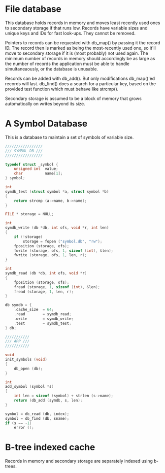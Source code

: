 File database
=============

This database holds records in memory
and moves least recently used ones to
secondary storage if that runs low.
Records have variable sizes and unique
keys and IDs for fast look-ups.  They
cannot be removed.

Pointers to records can be
requested with db_map() by passing it
the record ID.  The record then is
marked as being the most-recently used
one, so it'll move to secondary storage
if it is (most probably) not used again.
The minimum number of records in memory
should accordingly be as large as the
number of records the application must
be able to handle simultaneaously, or
the database is unusable.

Records can be added with db_add().  But
only modifications db_map()'ed records
will last.  db_find() does a search for
a particular key, based on the provided
test function which must behave like
strcmp().

Secondary storage is assumed to be a
block of memory that grows automatically
on writes beyond its size.

# A Symbol Database

This is a database to maintain a set of
symbols of variable size.

~~~C
/////////////////
/// SYMBOL DB ///
/////////////////

typedef struct _symbol {
    unsigned int  value;
    char          name[1];
} symbol;

int
symdb_test (struct symbol *a, struct symbol *b)
{
    return strcmp (a->name, b->name);
}

FILE * storage = NULL;

int
symdb_write (db *db, int ofs, void *r, int len)
{
    if (!storage)
        storage = fopen ("symbol.db", "rw");
    fposition (storage, ofs);
    fwrite (storage, ofs, 1, sizeof (int), &len);
    fwrite (storage, ofs, 1, len, r);
}

int
symdb_read (db *db, int ofs, void *r)
{
    fposition (storage, ofs);
    fread (storage, 1, sizeof (int), &len);
    fread (storage, 1, len, r);
}

db symdb = {
    .cache_size  = 64;
    .read        = symdb_read;
    .write       = symdb_write;
    .test        = symdb_test;
} db;

///////////
/// APP ///
///////////

void
init_symbols (void)
{
    db_open (db);
}

int
add_symbol (symbol *s)
{
    int len = sizeof (symbol) + strlen (s->name);
    return (db_add (symdb, s, len);
}

symbol = db_read (db, index);
symbol = db_find (db, sname);
if (s == -1)
    error ();
~~~

# B-tree indexed cache

Records in memory and secondary storage
are separately indexed using b-trees.
